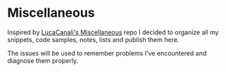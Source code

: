 # Miscellaneous

Inspired by [LucaCanali's Miscellaneous](https://github.com/LucaCanali/Miscellaneous) repo I decided to organize all my snippets, code samples, notes, lists and publish them here.

The issues will be used to remember problems I've encountered and diagnose them properly.
